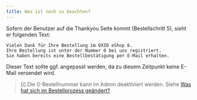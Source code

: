 ```yaml
---
title: Was ist noch zu beachten?
---
```

Sofern der Benutzer auf die Thankyou Seite kommt (Bestellschritt 5), sieht er folgenden
Text:
```
Vielen Dank für Ihre Bestellung im OXID eShop 6.
Ihre Bestellung ist unter der Nummer 0 bei uns registriert.
Sie haben bereits eine Bestellbestätigung per E-Mail erhalten.
```
Dieser Text sollte ggf. angepasst werden, da zu diesem Zeitpunkt keine E-Mail
versendet wird.
> [i] Die 0-Bestellnummer kann im Admin deaktiviert werden. Siehe [Was hat sich im Bestellprozess geändert?](configuration/020_Konfiguration/030_Informationen_und_Anleitung_von_iDeal_und_Przelewy24/010_Was_hat_sich_im_Bestellprozess_geaendert.md)
